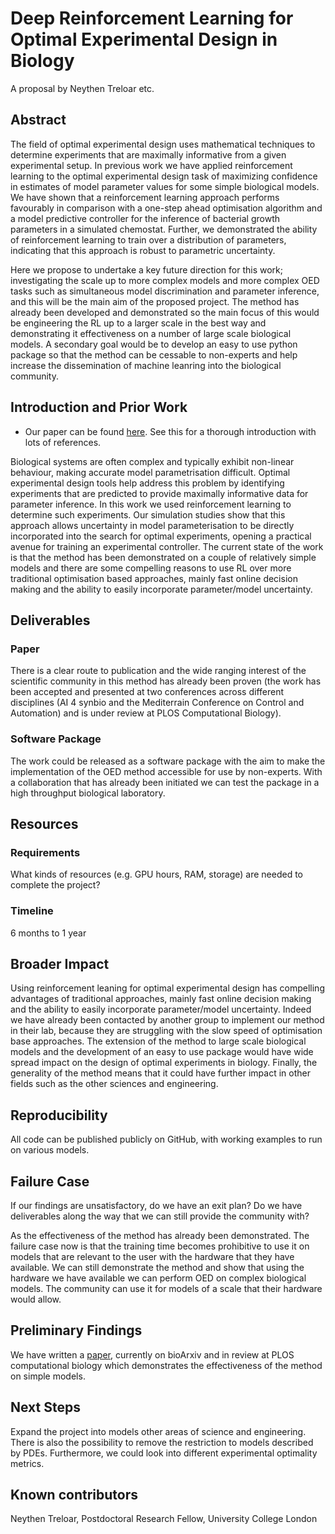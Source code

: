 # Deep Reinforcement Learning for Optimal Experimental Design in Biology

A proposal by Neythen Treloar etc.

## Abstract


The field of optimal experimental design uses mathematical techniques to determine experiments that are maximally informative from a given experimental setup. In previous work we have applied reinforcement learning to the optimal experimental design task of maximizing confidence in estimates of model parameter values for some simple biological models. We have shown that a reinforcement learning approach performs favourably in comparison with a one-step ahead optimisation algorithm and a model predictive controller for the inference of bacterial growth parameters in a simulated chemostat. Further, we demonstrated the ability of reinforcement learning to train over a distribution of parameters, indicating that this approach is robust to parametric uncertainty.

Here we propose to undertake a key future direction for this work; investigating the scale up to more complex models and more complex OED tasks such as simultaneous model discrimination and parameter inference, and this will be the main aim of the proposed project. The method has already been developed and demonstrated so the main focus of this would be engineering the RL up to a larger scale in the best way and demonstrating it effectiveness on a number of large scale biological models. A secondary goal would be to develop an easy to use python package so that the method can be cessable to non-experts and help increase the dissemination of machine leanring into the biological community. 


## Introduction and Prior Work

- Our paper can be found [here](https://www.biorxiv.org/content/10.1101/2022.05.09.491138v1.abstract). See this for a thorough introduction with lots of references. 

Biological systems are often complex and typically exhibit non-linear behaviour, making accurate model parametrisation difficult. Optimal experimental design tools help address this problem by identifying experiments that are predicted to provide maximally informative data for parameter inference. In this work we used reinforcement learning to determine such experiments. Our simulation studies show that this approach allows uncertainty in model parameterisation to be directly incorporated into the search for optimal experiments, opening a practical avenue for training an experimental controller. 
The current state of the work is that the method has been demonstrated on a couple of relatively simple models and there are some compelling reasons to use RL over more traditional optimisation based approaches, mainly fast online decision making and the ability to easily incorporate parameter/model uncertainty. 


## Deliverables

### Paper

There is a clear route to publication and the wide ranging interest of the scientific community in this method has already been proven (the work has been accepted and presented at two conferences across different disciplines (AI 4 synbio and the Mediterrain Conference on Control and Automation) and is under review at PLOS Computational Biology). 

### Software Package

The work could be released as a software package with the aim to make the implementation of the OED method accessible for use by non-experts. With a collaboration that has already been initiated we can test the package in a high throughput biological laboratory. 

## Resources

### Requirements

What kinds of resources (e.g. GPU hours, RAM, storage) are needed to complete the project?

### Timeline

6 months to 1 year

## Broader Impact

Using reinforcement leaning for optimal experimental design has compelling advantages of traditional approaches, mainly fast online decision making and the ability to easily incorporate parameter/model uncertainty. Indeed we have already been contacted by another group to implement our method in their lab, because they are struggling with the slow speed of optimisation base approaches. The extension of the method to large scale biological models and the development of an easy to use package would have wide spread impact on the design of optimal experiments in biology. Finally, the generality of the method means that it could have further impact in other fields such as the other sciences and engineering. 

## Reproducibility

All code can be published publicly on GitHub, with working examples to run on various models. 

## Failure Case

If our findings are unsatisfactory, do we have an exit plan? Do we have deliverables along the way that we can still provide the community with?

As the effectiveness of the method has already been demonstrated. The failure case now is that the training time becomes prohibitive to use it on models that are relevant to the user with the hardware that they have available. We can still demonstrate the method and show that using the hardware we have available we can perform OED on complex biological models. The community can use it for models of a scale that their hardware would allow. 

## Preliminary Findings

We have written a [paper](https://www.biorxiv.org/content/10.1101/2022.05.09.491138v1.abstract), currently on bioArxiv and in review at PLOS computational biology which demonstrates the effectiveness of the method on simple models. 


## Next Steps

Expand the project into models other areas of science and engineering. There is also the possibility to remove the restriction to models described by PDEs. Furthermore, we could look into different experimental optimality metrics.

## Known contributors

Neythen Treloar, Postdoctoral Research Fellow, University College London
